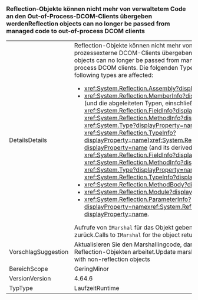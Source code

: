 ### <a name="reflection-objects-can-no-longer-be-passed-from-managed-code-to-out-of-process-dcom-clients"></a><span data-ttu-id="78768-101">Reflection-Objekte können nicht mehr von verwaltetem Code an den Out-of-Process-DCOM-Clients übergeben werden</span><span class="sxs-lookup"><span data-stu-id="78768-101">Reflection objects can no longer be passed from managed code to out-of-process DCOM clients</span></span>

|   |   |
|---|---|
|<span data-ttu-id="78768-102">Details</span><span class="sxs-lookup"><span data-stu-id="78768-102">Details</span></span>|<span data-ttu-id="78768-103">Reflection-Objekte können nicht mehr von verwaltetem Code an prozessexterne DCOM-Clients übergeben werden.</span><span class="sxs-lookup"><span data-stu-id="78768-103">Reflection objects can no longer be passed from managed code to out-of-process DCOM clients.</span></span> <span data-ttu-id="78768-104">Die folgenden Typen sind betroffen:</span><span class="sxs-lookup"><span data-stu-id="78768-104">The following types are affected:</span></span><ul><li><xref:System.Reflection.Assembly?displayProperty=name></li><li><span data-ttu-id="78768-105"><xref:System.Reflection.MemberInfo?displayProperty=name> (und die abgeleiteten Typen, einschließlich <xref:System.Reflection.FieldInfo?displayProperty=name>, <xref:System.Reflection.MethodInfo?displayProperty=name>, <xref:System.Type?displayProperty=name>, und <xref:System.Reflection.TypeInfo?displayProperty=name>)</span><span class="sxs-lookup"><span data-stu-id="78768-105"><xref:System.Reflection.MemberInfo?displayProperty=name> (and its derived types, including <xref:System.Reflection.FieldInfo?displayProperty=name>, <xref:System.Reflection.MethodInfo?displayProperty=name>, <xref:System.Type?displayProperty=name>, and <xref:System.Reflection.TypeInfo?displayProperty=name>)</span></span></li><li><xref:System.Reflection.MethodBody?displayProperty=name></li><li><xref:System.Reflection.Module?displayProperty=name></li><li><span data-ttu-id="78768-106"><xref:System.Reflection.ParameterInfo?displayProperty=name></span><span class="sxs-lookup"><span data-stu-id="78768-106"><xref:System.Reflection.ParameterInfo?displayProperty=name>.</span></span></li></ul><span data-ttu-id="78768-107">Aufrufe von <code>IMarshal</code> für das Objekt geben <code>E_NOINTERFACE</code> zurück.</span><span class="sxs-lookup"><span data-stu-id="78768-107">Calls to <code>IMarshal</code> for the object return <code>E_NOINTERFACE</code>.</span></span>|
|<span data-ttu-id="78768-108">Vorschlag</span><span class="sxs-lookup"><span data-stu-id="78768-108">Suggestion</span></span>|<span data-ttu-id="78768-109">Aktualisieren Sie den Marshallingcode, damit dieser mit Nicht-Reflection-Objekten arbeitet.</span><span class="sxs-lookup"><span data-stu-id="78768-109">Update marshaling code to work with non-reflection objects</span></span>|
|<span data-ttu-id="78768-110">Bereich</span><span class="sxs-lookup"><span data-stu-id="78768-110">Scope</span></span>|<span data-ttu-id="78768-111">Gering</span><span class="sxs-lookup"><span data-stu-id="78768-111">Minor</span></span>|
|<span data-ttu-id="78768-112">Version</span><span class="sxs-lookup"><span data-stu-id="78768-112">Version</span></span>|<span data-ttu-id="78768-113">4.6</span><span class="sxs-lookup"><span data-stu-id="78768-113">4.6</span></span>|
|<span data-ttu-id="78768-114">Typ</span><span class="sxs-lookup"><span data-stu-id="78768-114">Type</span></span>|<span data-ttu-id="78768-115">Laufzeit</span><span class="sxs-lookup"><span data-stu-id="78768-115">Runtime</span></span>|

